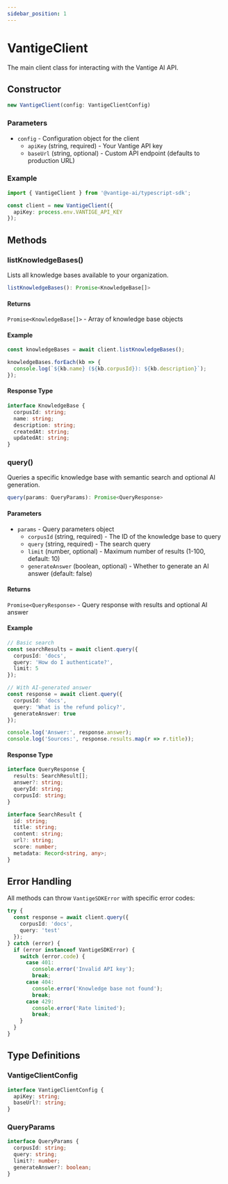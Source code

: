 ```yaml
---
sidebar_position: 1
---
```


# VantigeClient

The main client class for interacting with the Vantige AI API.

## Constructor

```typescript
new VantigeClient(config: VantigeClientConfig)
```

### Parameters

- `config` - Configuration object for the client
  - `apiKey` (string, required) - Your Vantige API key
  - `baseUrl` (string, optional) - Custom API endpoint (defaults to production URL)

### Example

```typescript
import { VantigeClient } from '@vantige-ai/typescript-sdk';

const client = new VantigeClient({
  apiKey: process.env.VANTIGE_API_KEY
});
```

## Methods

### listKnowledgeBases()

Lists all knowledge bases available to your organization.

```typescript
listKnowledgeBases(): Promise<KnowledgeBase[]>
```

#### Returns

`Promise<KnowledgeBase[]>` - Array of knowledge base objects

#### Example

```typescript
const knowledgeBases = await client.listKnowledgeBases();

knowledgeBases.forEach(kb => {
  console.log(`${kb.name} (${kb.corpusId}): ${kb.description}`);
});
```

#### Response Type

```typescript
interface KnowledgeBase {
  corpusId: string;
  name: string;
  description: string;
  createdAt: string;
  updatedAt: string;
}
```

### query()

Queries a specific knowledge base with semantic search and optional AI generation.

```typescript
query(params: QueryParams): Promise<QueryResponse>
```

#### Parameters

- `params` - Query parameters object
  - `corpusId` (string, required) - The ID of the knowledge base to query
  - `query` (string, required) - The search query
  - `limit` (number, optional) - Maximum number of results (1-100, default: 10)
  - `generateAnswer` (boolean, optional) - Whether to generate an AI answer (default: false)

#### Returns

`Promise<QueryResponse>` - Query response with results and optional AI answer

#### Example

```typescript
// Basic search
const searchResults = await client.query({
  corpusId: 'docs',
  query: 'How do I authenticate?',
  limit: 5
});

// With AI-generated answer
const response = await client.query({
  corpusId: 'docs',
  query: 'What is the refund policy?',
  generateAnswer: true
});

console.log('Answer:', response.answer);
console.log('Sources:', response.results.map(r => r.title));
```

#### Response Type

```typescript
interface QueryResponse {
  results: SearchResult[];
  answer?: string;
  queryId: string;
  corpusId: string;
}

interface SearchResult {
  id: string;
  title: string;
  content: string;
  url?: string;
  score: number;
  metadata: Record<string, any>;
}
```

## Error Handling

All methods can throw `VantigeSDKError` with specific error codes:

```typescript
try {
  const response = await client.query({
    corpusId: 'docs',
    query: 'test'
  });
} catch (error) {
  if (error instanceof VantigeSDKError) {
    switch (error.code) {
      case 401:
        console.error('Invalid API key');
        break;
      case 404:
        console.error('Knowledge base not found');
        break;
      case 429:
        console.error('Rate limited');
        break;
    }
  }
}
```

## Type Definitions

### VantigeClientConfig

```typescript
interface VantigeClientConfig {
  apiKey: string;
  baseUrl?: string;
}
```

### QueryParams

```typescript
interface QueryParams {
  corpusId: string;
  query: string;
  limit?: number;
  generateAnswer?: boolean;
}
```